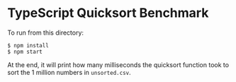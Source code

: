 # TypeScript Quicksort Benchmark

To run from this directory:

```
$ npm install
$ npm start
```

At the end, it will print how many milliseconds the quicksort function took
to sort the 1 million numbers in `unsorted.csv`.

